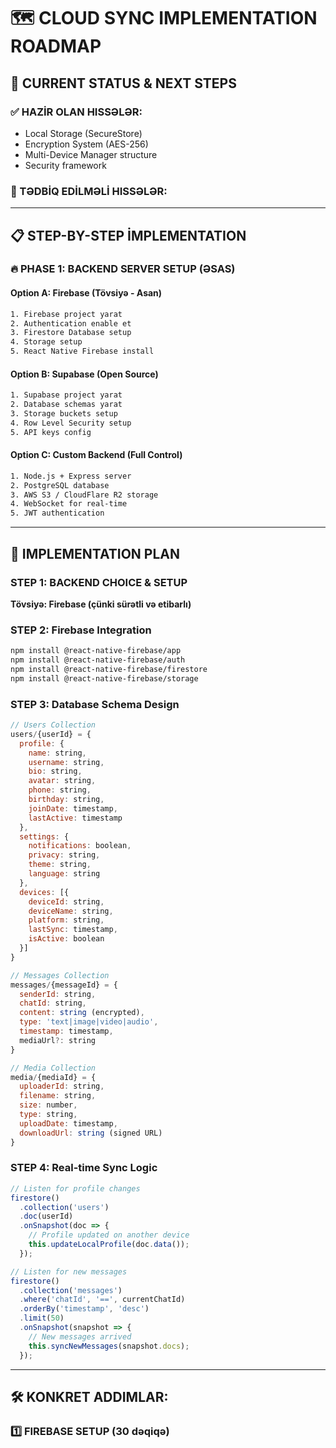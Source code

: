 # 🗺️ CLOUD SYNC IMPLEMENTATION ROADMAP

## 📍 CURRENT STATUS & NEXT STEPS

### ✅ HAZİR OLAN HISSƏLƏR:
- Local Storage (SecureStore)
- Encryption System (AES-256)
- Multi-Device Manager structure
- Security framework

### 🎯 TƏDBİQ EDİLMƏLİ HISSƏLƏR:

---

## 📋 STEP-BY-STEP İMPLEMENTATION

### 🔥 PHASE 1: BACKEND SERVER SETUP (ƏSAS)

#### Option A: Firebase (Tövsiyə - Asan)
```bash
1. Firebase project yarat
2. Authentication enable et
3. Firestore Database setup
4. Storage setup
5. React Native Firebase install
```

#### Option B: Supabase (Open Source)  
```bash
1. Supabase project yarat
2. Database schemas yarat
3. Storage buckets setup
4. Row Level Security setup
5. API keys config
```

#### Option C: Custom Backend (Full Control)
```bash
1. Node.js + Express server
2. PostgreSQL database
3. AWS S3 / CloudFlare R2 storage
4. WebSocket for real-time
5. JWT authentication
```

---

## 🚀 IMPLEMENTATION PLAN

### STEP 1: BACKEND CHOICE & SETUP
**Tövsiyə: Firebase (çünki sürətli və etibarlı)**

### STEP 2: Firebase Integration
```bash
npm install @react-native-firebase/app
npm install @react-native-firebase/auth  
npm install @react-native-firebase/firestore
npm install @react-native-firebase/storage
```

### STEP 3: Database Schema Design
```javascript
// Users Collection
users/{userId} = {
  profile: {
    name: string,
    username: string,
    bio: string,
    avatar: string,
    phone: string,
    birthday: string,
    joinDate: timestamp,
    lastActive: timestamp
  },
  settings: {
    notifications: boolean,
    privacy: string,
    theme: string,
    language: string
  },
  devices: [{
    deviceId: string,
    deviceName: string,
    platform: string,
    lastSync: timestamp,
    isActive: boolean
  }]
}

// Messages Collection  
messages/{messageId} = {
  senderId: string,
  chatId: string,
  content: string (encrypted),
  type: 'text|image|video|audio',
  timestamp: timestamp,
  mediaUrl?: string
}

// Media Collection
media/{mediaId} = {
  uploaderId: string,
  filename: string,
  size: number,
  type: string,
  uploadDate: timestamp,
  downloadUrl: string (signed URL)
}
```

### STEP 4: Real-time Sync Logic
```javascript
// Listen for profile changes
firestore()
  .collection('users')
  .doc(userId)
  .onSnapshot(doc => {
    // Profile updated on another device
    this.updateLocalProfile(doc.data());
  });

// Listen for new messages
firestore()
  .collection('messages')
  .where('chatId', '==', currentChatId)
  .orderBy('timestamp', 'desc')
  .limit(50)
  .onSnapshot(snapshot => {
    // New messages arrived
    this.syncNewMessages(snapshot.docs);
  });
```

---

## 🛠️ KONKRET ADDIMLAR:

### 1️⃣ FIREBASE SETUP (30 dəqiqə)
